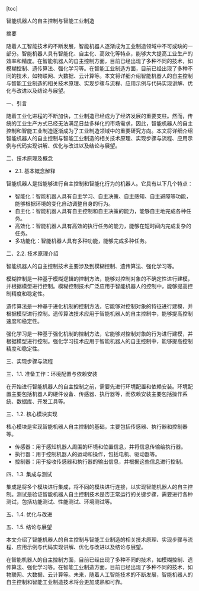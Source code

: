 
[toc]                    
                
                
智能机器人的自主控制与智能工业制造

摘要

随着人工智能技术的不断发展，智能机器人逐渐成为工业制造领域中不可或缺的一部分。智能机器人具有智能化、自主化、高效化等特点，能够大大提高工业生产的效率和精度。在智能机器人的自主控制方面，目前已经出现了多种不同的技术，如模糊控制、遗传算法、强化学习等。在智能工业制造方面，目前已经出现了多种不同的技术，如物联网、大数据、云计算等。本文将详细介绍智能机器人的自主控制与智能工业制造的相关技术原理、实现步骤与流程、应用示例与代码实现讲解、优化与改进以及结论与展望。

一、引言

随着工业化进程的不断加快，工业制造已经成为了经济发展的重要支柱。然而，传统的工业生产方式已经无法满足日益多样化的市场需求，因此，智能机器人的自主控制和智能工业制造逐渐成为了工业制造领域中的重要研究方向。本文将详细介绍智能机器人的自主控制与智能工业制造的相关技术原理、实现步骤与流程、应用示例与代码实现讲解、优化与改进以及结论与展望。

二、技术原理及概念

- 2.1. 基本概念解释

智能机器人是指能够进行自主控制和智能化行为的机器人。它具有以下几个特点：

- 智能化：智能机器人具有自主学习、自主决策、自主感知、自主避障等功能，能够根据环境的变化自动调整自身的行为。
- 自主化：智能机器人具有自主控制和自主决策的能力，能够自主地完成各种任务。
- 高效化：智能机器人具有高效的执行任务的能力，能够在短时间内完成复杂的任务。
- 多功能化：智能机器人具有多种功能，能够完成多种任务。

二、2.2. 技术原理介绍

智能机器人的自主控制技术主要涉及到模糊控制、遗传算法、强化学习等。

模糊控制是一种基于模糊逻辑的控制方法，能够对控制对象的不确定性进行建模，并根据模型进行控制。模糊控制技术广泛应用于智能机器人的控制中，能够提高控制精度和稳定性。

遗传算法是一种基于进化机制的控制方法，它能够对控制对象的特征进行建模，并根据模型进行控制。遗传算法技术应用于智能机器人的自主控制中，能够提高控制速度和稳定性。

强化学习是一种基于强化机制的控制方法，它能够对控制对象的行为进行建模，并根据模型进行控制。强化学习技术应用于智能机器人的自主控制中，能够提高控制精度和稳定性。

三、实现步骤与流程

三、1.1. 准备工作：环境配置与依赖安装

在开始进行智能机器人的自主控制之前，需要先进行环境配置和依赖安装。环境配置主要包括机器人的硬件设备、传感器、执行器等，而依赖安装主要包括操作系统、数据库、开发工具等。

三、1.2. 核心模块实现

核心模块是实现智能机器人自主控制的基础，主要包括传感器、执行器和控制器等。

- 传感器：用于感知机器人周围的环境和位置信息，并将信息传输给执行器。
- 执行器：用于控制机器人的运动和操作，包括电机、驱动器等。
- 控制器：用于接收传感器和执行器的输出信息，并根据这些信息进行控制。

四、1.3. 集成与测试

集成是将多个模块进行集成，将不同的模块进行连接，以实现智能机器人的自主控制。测试是验证智能机器人自主控制技术是否正常运行的关键步骤，需要进行各种测试，包括功能测试、性能测试、环境测试等。

五、1.4. 优化与改进

五、1.5. 结论与展望

本文介绍了智能机器人的自主控制与智能工业制造的相关技术原理、实现步骤与流程、应用示例与代码实现讲解、优化与改进以及结论与展望。

在智能机器人的自主控制方面，目前已经出现了多种不同的技术，如模糊控制、遗传算法、强化学习等。在智能工业制造方面，目前已经出现了多种不同的技术，如物联网、大数据、云计算等。未来，随着人工智能技术的不断发展，智能机器人的自主控制和智能工业制造技术将会更加成熟和可靠。

